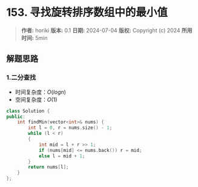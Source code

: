 # 153. 寻找旋转排序数组中的最小值

> **作者:** horiki
> **版本:** 0.1
> **日期:** 2024-07-04
> **版权:** Copyright (c) 2024
> **所用时间:** 5min

## 解题思路
### 1.二分查找

- 时间复杂度：$O(logn)$
- 空间复杂度：$O(1)$

```C++
class Solution {
public:
    int findMin(vector<int>& nums) {
        int l = 0, r = nums.size() - 1;
        while (l < r) 
        {
            int mid = l + r >> 1;
            if (nums[mid] <= nums.back()) r = mid;
            else l = mid + 1;
        }
        return nums[l];
    }
};
```